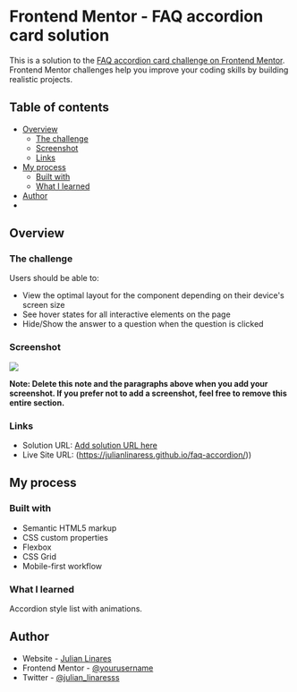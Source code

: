 # Frontend Mentor - FAQ accordion card solution

This is a solution to the [FAQ accordion card challenge on Frontend Mentor](https://www.frontendmentor.io/challenges/faq-accordion-card-XlyjD0Oam). Frontend Mentor challenges help you improve your coding skills by building realistic projects. 

## Table of contents

- [Overview](#overview)
  - [The challenge](#the-challenge)
  - [Screenshot](#screenshot)
  - [Links](#links)
- [My process](#my-process)
  - [Built with](#built-with)
  - [What I learned](#what-i-learned)
- [Author](#author)
- 
## Overview

### The challenge

Users should be able to:

- View the optimal layout for the component depending on their device's screen size
- See hover states for all interactive elements on the page
- Hide/Show the answer to a question when the question is clicked

### Screenshot

![](./screenshot.jpg)

**Note: Delete this note and the paragraphs above when you add your screenshot. If you prefer not to add a screenshot, feel free to remove this entire section.**

### Links

- Solution URL: [Add solution URL here](https://www.frontendmentor.io/solutions/faq-accordion-solution-julian-linares-MtCv1XsL_N)
- Live Site URL: (https://julianlinaress.github.io/faq-accordion/))

## My process

### Built with

- Semantic HTML5 markup
- CSS custom properties
- Flexbox
- CSS Grid
- Mobile-first workflow

### What I learned

Accordion style list with animations.

## Author

- Website - [Julian Linares](https://julianlinaress.github.io)
- Frontend Mentor - [@yourusername](https://www.frontendmentor.io/profile/julianlinaress)
- Twitter - [@julian_linaresss](https://www.twitter.com/julian_linaress)

